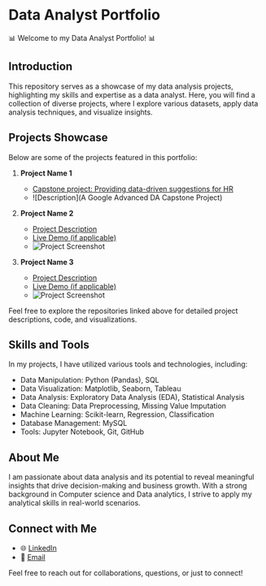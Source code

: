 # Data Analyst Portfolio

📊 Welcome to my Data Analyst Portfolio! 📊

## Introduction

This repository serves as a showcase of my data analysis projects, highlighting my skills and expertise as a data analyst. Here, you will find a collection of diverse projects, where I explore various datasets, apply data analysis techniques, and visualize insights.

## Projects Showcase

Below are some of the projects featured in this portfolio:

1. **Project Name 1**
   - [Capstone project: Providing data-driven suggestions for HR](https://github.com/Nebiyu-Abrie/Google-Advance-DA-Portfolio-Project----Salifort-Motors)
   - ![Description](A Google Advanced DA Capstone Project)

2. **Project Name 2**
   - [Project Description](link-to-project-repository)
   - [Live Demo (if applicable)](link-to-live-demo)
   - ![Project Screenshot](link-to-project-screenshot)

3. **Project Name 3**
   - [Project Description](link-to-project-repository)
   - [Live Demo (if applicable)](link-to-live-demo)
   - ![Project Screenshot](link-to-project-screenshot)

Feel free to explore the repositories linked above for detailed project descriptions, code, and visualizations.

## Skills and Tools

In my projects, I have utilized various tools and technologies, including:

- Data Manipulation: Python (Pandas), SQL
- Data Visualization: Matplotlib, Seaborn, Tableau
- Data Analysis: Exploratory Data Analysis (EDA), Statistical Analysis
- Data Cleaning: Data Preprocessing, Missing Value Imputation
- Machine Learning: Scikit-learn, Regression, Classification
- Database Management: MySQL
- Tools: Jupyter Notebook, Git, GitHub

## About Me

I am passionate about data analysis and its potential to reveal meaningful insights that drive decision-making and business growth. With a strong background in 
Computer science and Data analytics, I strive to apply my analytical skills in real-world scenarios.

## Connect with Me

- 🌐 [LinkedIn](https://www.linkedin.com/in/nebiyu-abrie-157824143/)
- 📧 [Email](ntsegaye77@gmail.com)

Feel free to reach out for collaborations, questions, or just to connect!
